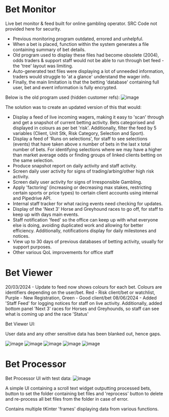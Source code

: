 # Bet Monitor
Live bet monitor & feed built for online gambling operator. SRC Code not provided here for security. 

- Previous monitoring program outdated, errored and unhelpful.
- When a bet is placed, function within the system generates a file containing summary of bet details.
- Old program used to display these files had become obsolete (2004), odds traders & support staff would not be able to run through bet feed - the 'tree' layout was limiting.
- Auto-generated text files were displaying a lot of unneeded information, traders would struggle to 'at a glance' understand the wager info.
- Finally, the main limitation is that the betting 'database' containing full user, bet and event information is fully encrypted.

Below is the old program used (hidden customer refs):
![image](https://github.com/sambanks5/BetMonitor/assets/121309218/cd0dfb2b-7c0c-4017-906b-2d22b1f1b211)

The solution was to create an updated version of this that would:
- Display a feed of live incoming wagers, making it easy to 'scan' through and get a snapshot of current betting activity. Bets categorised and displayed in colours as per bet 'risk'. Additionally, filter the feed by 5 variables (Client, Unit Stk, Risk Category, Selection and Sport).
- Display a feed of 'Runs on selections', for staff to see selections (events) that have taken above x number of bets in the last x total number of bets. For identifying selections where we may have a higher than market average odds or finding groups of linked clients betting on the same selection.
- Produce snapshot report on daily activity and staff activity.
- Screen daily user activity for signs of trading/arbing/other high risk activity.
- Screen daily user activity for signs of Irresponsible Gambling.
- Apply 'factoring' (increasing or decreasing max stakes, restricting certain sports or price types) to certain client accounts using internal and Pipedrive API.
- Internal staff tracker for what racing events need checking for updates.
- Display of the 'Next 3' Horse and Greyhound races to go off, for staff to keep up with days main events.
- Staff notification 'feed' so the office can keep up with what everyone else is doing, avoiding duplicated work and allowing for better efficiency. Additionally, notifications display for daily milestones and notices.
- View up to 30 days of previous databases of betting activity, usually for support purposes.
- Other various QoL improvements for office staff

  
# Bet Viewer

20/03/2024 - Update to feed now shows colours for each bet. Colours are identifiers depending on the user/bet. Red - Risk client/bet or watchlist, Purple - New Registration, Green - Good client/bet
08/06/2024 - Added 'Staff Feed' for logging notices for staff on live activity. Additionally, added bottom panel 'Next 3' races for Horses and Greyhounds, so staff can see what is coming up and the race 'Status'

Bet Viewer UI:

User data and any other sensitive data has been blanked out, hence gaps. 

![image](https://github.com/user-attachments/assets/802d9ccb-9255-4fef-a680-849d57a2fe68)
![image](https://github.com/user-attachments/assets/958737de-9bd8-43dd-a418-890fa9d64aae)
![image](https://github.com/user-attachments/assets/b5dea8b7-ab72-4e47-b2df-21e2f79ca092)
![image](https://github.com/user-attachments/assets/258713b8-e964-4f7f-a3a7-0101611ce933)
![image](https://github.com/user-attachments/assets/7199be27-e30e-400b-bb1e-18448cc9fca3)


# Bet Processor

Bet Processor UI with test data:
![image](https://github.com/sambanks5/BetMonitor/assets/121309218/7733c2e1-618f-4b18-93af-e921b936aecc)
  
  A simple UI containing a scroll text widget outputting processed bets, button to set the folder containing bet files and 'reprocess' button to delete and re-process all bet files from the folder in case of error.


Contains multiple tKinter 'frames' displaying data from various functions. 


